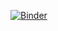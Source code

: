 [![Binder](https://mybinder.org/badge_logo.svg)](https://mybinder.org/v2/gh/ismms-himc/clustergrammer2-test/master?urlpath=lab)
